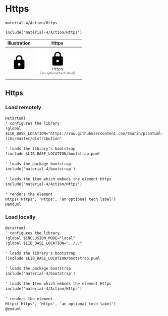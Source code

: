 # Https


```text
material-4/Action/Https
```

```text
include('material-4/Action/Https')
```



| Illustration | Https |
| :---: | :---: |
| ![illustration for Illustration](../../material-4/Action/Https.png) | ![illustration for Https](../../material-4/Action/Https.Local.png) |




## Https

### Load remotely
```plantuml
@startuml
' configures the library
!global $LIB_BASE_LOCATION="https://raw.githubusercontent.com/tmorin/plantuml-libs/master/distribution"

' loads the library's bootstrap
!include $LIB_BASE_LOCATION/bootstrap.puml

' loads the package bootstrap
include('material-4/bootstrap')

' loads the Item which embeds the element Https
include('material-4/Action/Https')

' renders the element
Https('Https', 'Https', 'an optional tech label')
@enduml
```

### Load locally
```plantuml
@startuml
' configures the library
!global $INCLUSION_MODE="local"
!global $LIB_BASE_LOCATION="../.."

' loads the library's bootstrap
!include $LIB_BASE_LOCATION/bootstrap.puml

' loads the package bootstrap
include('material-4/bootstrap')

' loads the Item which embeds the element Https
include('material-4/Action/Https')

' renders the element
Https('Https', 'Https', 'an optional tech label')
@enduml
```

